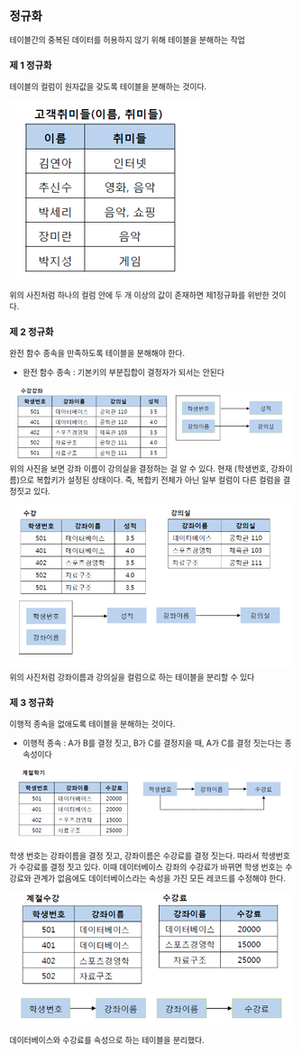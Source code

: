 ## 정규화

테이블간의 중복된 데이터를 허용하지 않기 위해 테이블을 분해하는 작업

### 제 1 정규화

테이블의 컬럼이 원자값을 갖도록 테이블을 분해하는 것이다.

![스크린샷 2023-02-20 오전 10.06.27.png](/image/스크린샷%202023-02-20%20오전%2010.06.27.png)

위의 사진처럼 하나의 컬럼 안에 두 개 이상의 값이 존재하면 제1정규화를 위반한 것이다.

### 제 2 정규화

완전 함수 종속을 만족하도록 테이블을 분해해야 한다.

- 완전 함수 종속 : 기본키의 부분집합이 결정자가 되서는 안된다

![스크린샷 2023-02-20 오전 10.07.50.png](/image/스크린샷%202023-02-20%20오전%2010.07.50.png)
위의 사진을 보면 강좌 이름이 강의실을 결정하는 걸 알 수 있다. 현재 (학생번호, 강좌이름)으로 복합키가 설정된 상태이다. 즉, 복합키 전체가 아닌 일부 컬럼이 다른 컬럼을 결정짓고 있다.

![스크린샷 2023-02-20 오전 10.07.56.png](/image/스크린샷%202023-02-20%20오전%2010.07.56.png)
위의 사진처럼 강좌이름과 강의실을 컬럼으로 하는 테이블을 분리할 수 있다


### 제 3 정규화

이행적 종속을 없애도록 테이블을 분해하는 것이다.
- 이행적 종속 : A가 B를 결정 짓고, B가 C를 결정지을 때, A가 C를 결정 짓는다는 종속성이다

![스크린샷 2023-02-20 오전 10.15.37.png](/image/스크린샷%202023-02-20%20오전%2010.15.37.png)
학생 번호는 강좌이름을 결정 짓고, 강좌이름은 수강료를 결정 짓는다. 따라서 학생번호가 수강료를 결정 짓고 있다. 이때 데이터베이스 강좌의 수강료가 바뀌면 학생 번호는 수강료와 관계가 없음에도 데이터베이스라는 속성을 가진 모든 레코드를 수정해야 한다. 

![스크린샷 2023-02-20 오전 10.15.47.png](/image/스크린샷%202023-02-20%20오전%2010.15.47.png)

데이터베이스와 수강료를 속성으로 하는 테이블을 분리했다.

